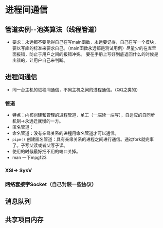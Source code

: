 # 进程间通信

## 管道实例--池类算法（线程管道）
- 要求：永远都不要觉得自己在写main函数，永远要记得，自己在写一个模块，要以写库的标准来要求自己。（main函数永远都是测试用例）尽量少的在库里面报错，防止于用户之间的报错冲突。
要在手册上写好到底返回什么的时候是出错的，让用户自己来判断。

## 进程间通信
- 同一台主机的进程间通信，不同主机之间的进程通信。（QQ之类的）
  
### 管道
- 特点：内核创建和管理的进程管道，单工（一端读一端写），自适应的自同步机制->永远迁就慢的一方。
- 匿名管道：
- 命名管道：没有亲缘关系的进程用命名管道才可以通信。
- ```pipe()``` 创建匿名管道：具有亲缘关系的进程之间进行通信。通过fork就完事了。子写父读或者父写子读。
- 使用的时候最好把不用的端口关掉。
- man 一下mpg123

### XSI-> SysV

### 网络套接字Socket（自己封装一些协议）


## 消息队列

## 共享项目内存
